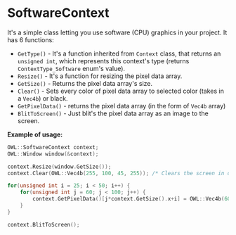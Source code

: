 # SoftwareContext
It's a simple class letting you use software (CPU) graphics in your project.
It has 6 functions:
- `GetType()` - It's a function inherited from `Context` class, that returns an `unsigned int`, which represents this context's type (returns `ContextType_Software` enum's value).
- `Resize()` - It's a function for resizing the pixel data array.
- `GetSize()` - Returns the pixel data array's size.
- `Clear()` - Sets every color of pixel data array to selected color (takes in a `Vec4b`) or black.
- `GetPixelData()` - returns the pixel data array (in the form of `Vec4b` array)
- `BlitToScreen()` - Just blit's the pixel data array as an image to the screen. 

__Example of usage:__
```cpp
OWL::SoftwareContext context;
OWL::Window window(&context);

context.Resize(window.GetSize());
context.Clear(OWL::Vec4b(255, 100, 45, 255)); /* Clears the screen in orange color */

for(unsigned int i = 25; i < 50; i++) {
	for(unsigned int j = 60; j < 100; j++) {
		context.GetPixelData()[j*context.GetSize().x+i] = OWL::Vec4b(60, 90, 200, 255); /* Draws a blue rectangle */
	}
}

context.BlitToScreen();
```